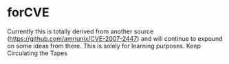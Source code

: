 # forCVE
Currently this is totally derived from another source (https://github.com/amriunix/CVE-2007-2447) and will continue to expound on some ideas from there.
This is solely for learning purposes.
Keep Circulating the Tapes

